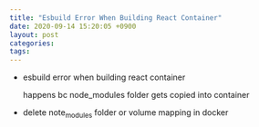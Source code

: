 ```yaml
---
title: "Esbuild Error When Building React Container"
date: 2020-09-14 15:20:05 +0900
layout: post
categories: 
tags: 
---
```


-   esbuild error when building react container

    happens bc node_modules folder gets copied into container

-   delete note<sub>modules</sub> folder or volume mapping in docker
